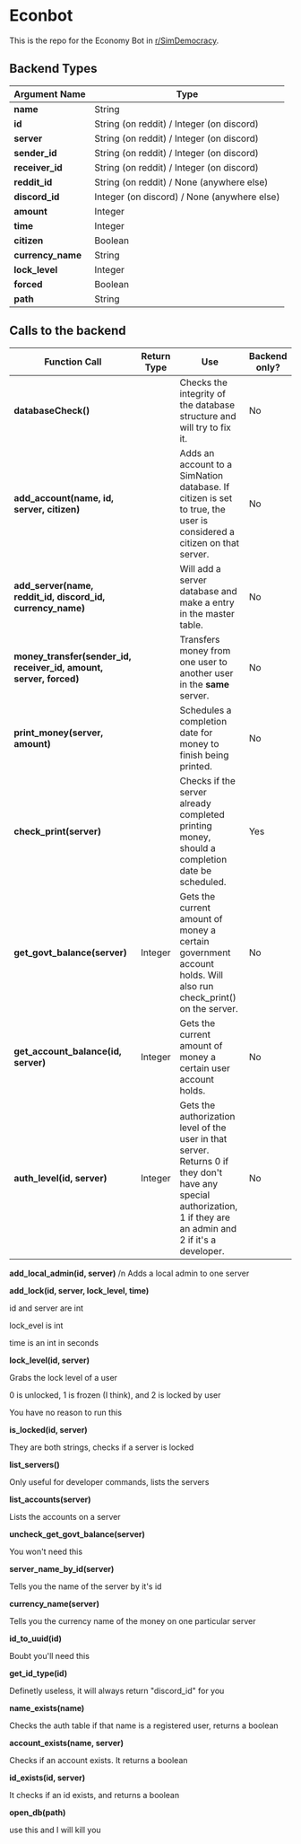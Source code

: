 # Econbot
This is the repo for the Economy Bot in [r/SimDemocracy](https://www.reddit.com/r/SimDemocracy).

## Backend Types
| Argument Name | Type |
| --- | --- |
| **name** | String |
| **id** | String (on reddit) / Integer (on discord) |
| **server** | String (on reddit) / Integer (on discord) |
| **sender_id** | String (on reddit) / Integer (on discord) |
| **receiver_id** | String (on reddit) / Integer (on discord) |
| **reddit_id** | String (on reddit) / None (anywhere else) |
| **discord_id** | Integer (on discord) / None (anywhere else) |
| **amount** | Integer |
| **time** | Integer |
| **citizen** | Boolean |
| **currency_name** | String |
| **lock_level** | Integer |
| **forced** | Boolean |
| **path** | String |

## Calls to the backend

| Function Call | Return Type | Use | Backend only? |
| --- | --- | --- | --- |
| **databaseCheck()** |  | Checks the integrity of the database structure and will try to fix it. | No |
| **add_account(name, id, server, citizen)** |  | Adds an account to a SimNation database. If citizen is set to true, the user is considered a citizen on that server. | No |
| **add_server(name, reddit_id, discord_id, currency_name)** |  | Will add a server database and make a entry in the master table. | No |
| **money_transfer(sender_id, receiver_id, amount, server, forced)** |  | Transfers money from one user to another user in the **same** server. | No |
| **print_money(server, amount)** | | Schedules a completion date for money to finish being printed. | No |
| **check_print(server)** | | Checks if the server already completed printing money, should a completion date be scheduled. | Yes |
| **get_govt_balance(server)** | Integer | Gets the current amount of money a certain government account holds. Will also run check_print() on the server. | No |
| **get_account_balance(id, server)** | Integer | Gets the current amount of money a certain user account holds. | No |
| **auth_level(id, server)** | Integer | Gets the authorization level of the user in that server. Returns 0 if they don't have any special authorization, 1 if they are an admin and 2 if it's a developer. | No |

**add_local_admin(id, server)** /n
Adds a local admin to one server
 
**add_lock(id, server, lock_level, time)**

id and server are int

lock_evel is int

time is an int in seconds

**lock_level(id, server)**

Grabs the lock level of a user

0 is unlocked, 1 is frozen (I think), and 2 is locked by user

You have no reason to run this

**is_locked(id, server)**

They are both strings, checks if a server is locked

**list_servers()**

Only useful for developer commands, lists the servers

**list_accounts(server)**

Lists the accounts on a server

**uncheck_get_govt_balance(server)**

You won't need this
 
**server_name_by_id(server)**

Tells you the name of the server by it's id

**currency_name(server)**

Tells you the currency name of the money on one particular server
 
**id_to_uuid(id)**

Boubt you'll need this

**get_id_type(id)**

Definetly useless, it will always return "discord_id" for you

**name_exists(name)**

Checks the auth table if that name is a registered user, returns a boolean

**account_exists(name, server)**

Checks if an account exists. It returns a boolean

**id_exists(id, server)**

It checks if an id exists, and returns a boolean

**open_db(path)**

use this and I will kill you
